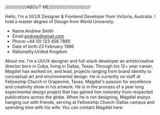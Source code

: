 //////////////ABOUT ME///////////////////////////

Hello, I'm a UI/UX Designer & Frontend Developer from Victoria, Australia. I hold a master degree of Design from World University.

- Name:Andrew Smith
- Email:andrew@gmail.com
- Phone:+44 (0) 123 456 7890
- Date of birth:23 February 1986
- Nationality:United Kingdom

About me.
I'm a UI/UX designer and full-stack developer an artist/creative director born in Cuba, living in Dallas, Texas. Through his 12+ year career, Magdiel has worked on, and lead, projects ranging from brand identity to conceptual art and environmental design. He is currently on staff at Fellowship Church in Grapevine, Texas. Magdiel's passion for excellence and creativity show in his artwork. He is in the process of a year long experimental design project that has gained him notoriety from respected publications across the globe. When he is not designing, Magdiel enjoys hanging out with friends, serving at Fellowship Church-Dallas campus and spending time with his wife. You can contact Magdiel here:
